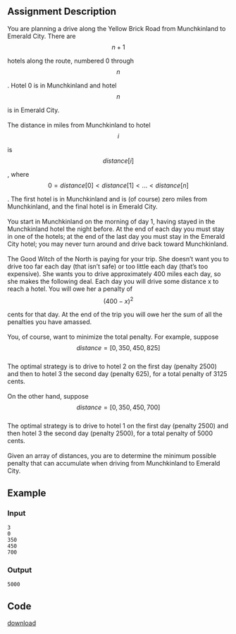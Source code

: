 ## Assignment Description

You are planning a drive along the Yellow Brick Road from Munchkinland to
Emerald City. There are $$n+1$$

hotels along the route, numbered 0 through $$n$$

. Hotel 0 is in Munchkinland and hotel $$n$$

is in Emerald City.\
\
The distance in miles from Munchkinland to hotel $$i$$

is $$distance[i]$$

, where $$0=distance[0]<distance[1]<...<distance[n]$$

. The first hotel is in Munchkinland and is (of course) zero miles from
Munchkinland, and the final hotel is in Emerald City.\
\
You start in Munchkinland on the morning of day 1, having stayed in the
Munchkinland hotel the night before. At the end of each day you must stay in one
of the hotels; at the end of the last day you must stay in the Emerald City
hotel; you may never turn around and drive back toward Munchkinland.\
\
The Good Witch of the North is paying for your trip. She doesn’t want you to
drive too far each day (that isn’t safe) or too little each day (that’s too
expensive). She wants you to drive approximately 400 miles each day, so she
makes the following deal. Each day you will drive some distance x to reach a
hotel. You will owe her a penalty of $$(400-x)^2$$

cents for that day. At the end of the trip you will owe her the sum of all the
penalties you have amassed.\
\
You, of course, want to minimize the total penalty. For example, suppose\
$$distance = [0,350,450,825]$$\
The optimal strategy is to drive to hotel 2 on the first day (penalty 2500) and
then to hotel 3 the second day (penalty 625), for a total penalty of 3125
cents.\
\
On the other hand, suppose\
$$distance = [0,350,450,700]$$\
The optimal strategy is to drive to hotel 1 on the first day (penalty 2500) and
then hotel 3 the second day (penalty 2500), for a total penalty of 5000 cents.\
\
Given an array of distances, you are to determine the minimum possible penalty
that can accumulate when driving from Munchkinland to Emerald City.

## Example

### Input

    3
    0
    350
    450
    700

### Output

    5000

## Code

[download](/static/file/rainbow.py)
